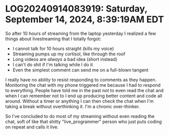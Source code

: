 # LOG20240914083919: Saturday, September 14, 2024,  8:39:19AM EDT

So after 10 hours of streaming from the laptop yesterday I realized a few things about livestreaming that I totally forgot:

* I cannot talk for 10 hours straight (kills my voice)
* Streaming pumps up my cortisol, like through the roof
* Long videos are *always* a bad idea (short instead)
* I can't do shit if I'm talking while I do it
* Even the simplest comment can send me on a full-blown tangent

I really have no ability to resist responding to comments as they happen. Monitoring the chat with my phone triggered me because I had to respond to everything. People have told me in the past *not* to even read the chat and when I can remember not to I end up producing better content and code all around. Without a timer or anything I can then check the chat when I'm taking a break without overthinking it. I'm a chronic over-thinker.

So I've concluded to do most of my streaming without even reading the chat, soft of like that shitty "live_programmer" person who just puts coding on repeat and calls it live.
